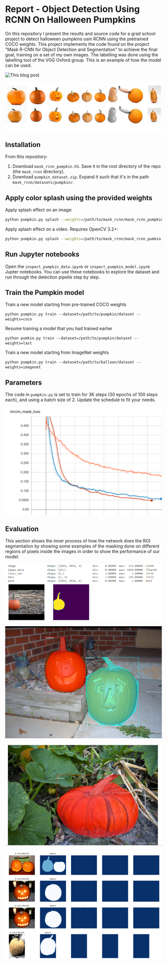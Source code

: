 # Report - Object Detection Using RCNN On Halloween Pumpkins 

On this repository I present the results and source code for a grad school project to detect halloween pumpkins usin RCNN using the pretrained COCO weights. This project implements the code found on the project "Mask R-CNN for Object Detection and Segmentation" to achieve the final goal, training on a set of my own images. The labelling was done using the labelling tool of the VGG Oxford group. This is an example of how the model can be used. 

![This blog post](https://github.com/hectormorag/pumpkin-object-detection/blob/main/samples/balloon/PumpkinVideo.gif) 

![This blog post](https://github.com/hectormorag/pumpkin-object-detection/blob/main/images/screenshot.jpg) 





## Installation
From this repository:
1. Download `mask_rcnn_pumpkin.h5`. Save it in the root directory of the repo (the `mask_rcnn` directory).
2. Download `pumpkin_dataset.zip`. Expand it such that it's in the path `mask_rcnn/datasets/pumpkin/`.

## Apply color splash using the provided weights
Apply splash effect on an image:

```bash
python pumpkin.py splash --weights=/path/to/mask_rcnn/mask_rcnn_pumpkin.h5 --image=<file name or URL>
```

Apply splash effect on a video. Requires OpenCV 3.2+:

```bash
python pumpkin.py splash --weights=/path/to/mask_rcnn/mask_rcnn_pumkin.h5 --video=<file name or URL>
```


## Run Jupyter notebooks
Open the `inspect_pumpkin_data.ipynb` or `inspect_pumpkin_model.ipynb` Jupter notebooks. You can use these notebooks to explore the dataset and run through the detection pipelie step by step.

## Train the Pumpkin model

Train a new model starting from pre-trained COCO weights
```
python pumpkin.py train --dataset=/path/to/pumpkin/dataset --weights=coco
```

Resume training a model that you had trained earlier
```
python pumkin.py train --dataset=/path/to/pumpkin/dataset --weights=last
```

Train a new model starting from ImageNet weights
```
python pumpkin.py train --dataset=/path/to/balloon/dataset --weights=imagenet
```

## Parameters

The code in `pumpkin.py` is set to train for 3K steps (30 epochs of 100 steps each), and using a batch size of 2. 
Update the schedule to fit your needs.

![This blog post](https://github.com/hectormorag/pumpkin-object-detection/blob/main/images/loss.png) 

## Evaluation

This section shows the inner process of how the network does the ROI segmentation by showing some examples of the masking done on different regions of pixels inside the images in order to show the performance of our model. 

![This blog post](https://github.com/hectormorag/pumpkin-object-detection/blob/main/images/Captura%20de%20pantalla%202023-01-10%20123113.png
) 

![This blog post](https://github.com/hectormorag/pumpkin-object-detection/blob/main/images/Captura%20de%20pantalla%202023-01-10%20123054.png) 

![This blog post](https://github.com/hectormorag/pumpkin-object-detection/blob/main/images/Captura%20de%20pantalla%202023-01-10%20123040.png) 


![This blog post](https://github.com/hectormorag/pumpkin-object-detection/blob/main/images/Captura%20de%20pantalla%202023-01-10%20123019.png) 

